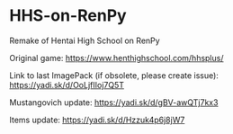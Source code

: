 # HHS-on-RenPy
Remake of Hentai High School on RenPy

Original game: https://www.henthighschool.com/hhsplus/

Link to last ImagePack (if obsolete, please create issue): https://yadi.sk/d/OoLjfIIoj7Q5T

Mustangovich update: https://yadi.sk/d/gBV-awQTj7kx3

Items update: https://yadi.sk/d/Hzzuk4p6j8jW7
